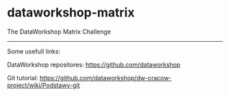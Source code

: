 # dataworkshop-matrix
The DataWorkshop Matrix Challenge

---
Some usefull links:

DataWorkshop repositores: https://github.com/dataworkshop

Git tutorial: https://github.com/dataworkshop/dw-cracow-project/wiki/Podstawy-git
